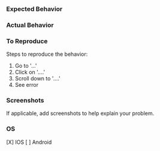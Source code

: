 ### Expected Behavior


### Actual Behavior


### To Reproduce
Steps to reproduce the behavior:
1. Go to '...'
2. Click on '....'
3. Scroll down to '....'
4. See error


### Screenshots
If applicable, add screenshots to help explain your problem.


### OS
[X] IOS
[ ] Android

